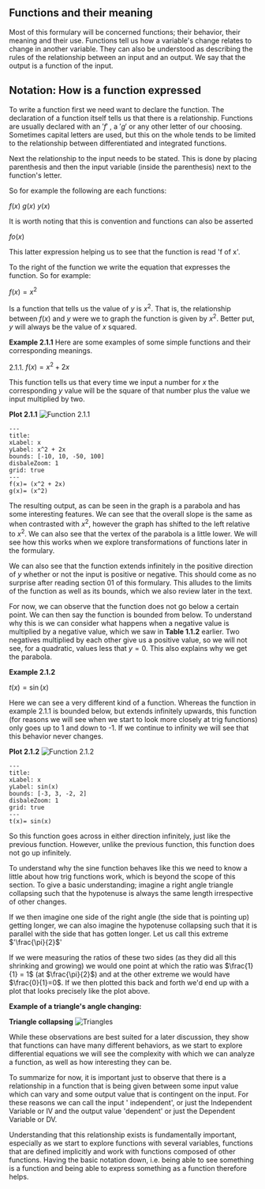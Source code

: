 ## Functions and their meaning

Most of this formulary will be concerned functions; their behavior, their meaning and their use. Functions tell us how a variable's change relates to change in another variable. They can also be understood as describing the rules of the relationship between an input and an output. We say that the output is a function of the input.

## Notation: How is a function expressed

To write a function first we need want to declare the function. The declaration of a function itself tells us that there is a relationship. Functions are usually declared with an $'f'$ , a $'g'$ or any other letter of our choosing. Sometimes capital letters are used, but this on the whole tends to be limited to the relationship between differentiated and integrated functions.

Next the relationship to the input needs to be stated. This is done by placing parenthesis and then the input variable (inside the parenthesis) next to the function's letter.

So for example the following are each functions:

$f(x)$
$g(x)$
$y(x)$

It is worth noting that this is convention and functions can also be asserted

$fo(x)$

This latter expression helping us to see that the function is read 'f of x'.

To the right of the function we write the equation that expresses the function. So for example:

$f(x) = x^2$

Is a function that tells us the value of $y$ is $x^2$. That is, the relationship between $f(x)$ and $y$ were we to graph the function is given by $x^2$. Better put, $y$ will always be the value of $x$ squared.

**Example 2.1.1**
Here are some examples of some simple functions and their corresponding meanings.

2.1.1. $f(x) = x^2+2x$

This function tells us that every time we input a number for $x$ the corresponding $y$ value will be the square of that number plus the value we input multiplied by two.

**Plot 2.1.1**
![Function 2.1.1](https://github.com/alexcrockett/_mathematics-formulary/blob/_mathematics/assets/images/02_1_1_function_notation/Plot%202_1_1.png)

```functionplot
---
title:
xLabel: x
yLabel: x^2 + 2x
bounds: [-10, 10, -50, 100]
disbaleZoom: 1
grid: true
---
f(x)= (x^2 + 2x)
g(x)= (x^2)
```

The resulting output, as can be seen in the graph is a parabola and has some interesting features. We can see that the overall slope is the same as when contrasted with $x^2$, however the graph has shifted to the left relative to $x^2$. We can also see that the vertex of the parabola is a little lower. We will see how this works when we explore transformations of functions later in the formulary.

We can also see that the function extends infinitely in the positive direction of $y$ whether or not the input is positive or negative. This should come as no surprise after reading section 01 of this formulary. This alludes to the limits of the function as well as its bounds, which we also review later in the text.

For now, we can observe that the function does not go below a certain point. We can then say the function is bounded from below. To understand why this is we can consider what happens when a negative value is multiplied by a negative value, which we saw in **Table 1.1.2** earlier. Two negatives multiplied by each other give us a positive value, so we will not see, for a quadratic, values less that $y=0$. This also explains why we get the parabola.

**Example 2.1.2**

$t(x) = \sin(x)$

Here we can see a very different kind of a function. Whereas the function in example 2.1.1 is bounded below, but extends infinitely upwards, this function (for reasons we will see when we start to look more closely at trig functions) only goes up to 1 and down to -1. If we continue to infinity we will see that this behavior never changes.

**Plot 2.1.2**
![Function 2.1.2](https://github.com/alexcrockett/_mathematics-formulary/blob/_mathematics/assets/images/02_1_1_function_notation/Plot%202_1_2.png)

```functionplot
---
title:
xLabel: x
yLabel: sin(x)
bounds: [-3, 3, -2, 2]
disbaleZoom: 1
grid: true
---
t(x)= sin(x)
```

So this function goes across in either direction infinitely, just like the previous function. However, unlike the previous function, this function does not go up infinitely.

To understand why the sine function behaves like this we need to know a little about how trig functions work, which is beyond the scope of this section. To give a basic understanding; imagine a right angle triangle collapsing such that the hypotenuse is always the same length irrespective of other changes.

If we then imagine one side of the right angle (the side that is pointing up) getting longer, we can also imagine the hypotenuse collapsing such that it is parallel with the side that has gotten longer. Let us call this extreme $'\frac{\pi}{2}$'

If we were measuring the ratios of these two sides (as they did all this shrinking and growing) we would one point at which the ratio was $\frac{1}{1} = 1$ (at $\frac{\pi}{2}$) and at the other extreme we would have $\frac{0}{1}=0$. If we then plotted this back and forth we'd end up with a plot that looks precisely like the plot above.

**Example of a triangle's angle changing:**

**Triangle collapsing**
![Triangles](https://github.com/alexcrockett/_mathematics-formulary/blob/_mathematics/assets/images/02_1_1_function_notation/Triangle%20example.png)

While these observations are best suited for a later discussion, they show that functions can have many different behaviors, as we start to explore differential equations we will see the complexity with which we can analyze a function, as well as how interesting they can be.

To summarize for now, it is important just to observe that there is a relationship in a function that is being given between some input value which can vary and some output value that is contingent on the input. For these reasons we can call the input ' independent', or just the Independent Variable or IV and the output value 'dependent' or just the Dependent Variable or DV.

Understanding that this relationship exists is fundamentally important, especially as we start to explore functions with several variables, functions that are defined implicitly and work with functions composed of other functions. Having the basic notation down, i.e. being able to see something is a function and being able to express something as a function therefore helps.
